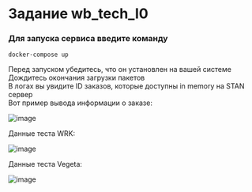 # Задание wb_tech_l0
### Для запуска сервиса введите команду
`docker-compose up`   
  
Перед запуском убедитесь, что он установлен на вашей системе  
Дождитесь окончания загрузки пакетов  
В логах вы увидите ID заказов, которые доступны in memory на STAN сервер  
Вот пример вывода информации о заказе: 

![image](https://github.com/maselof/wb_task_l0/assets/100023884/40fad052-d55e-4850-bab0-cec6fc028269)


Данные теста WRK:  

![image](https://github.com/maselof/wb_task_l0/assets/100023884/50a6de24-cc82-4eec-ad88-c725f91aaff4)

Данные теста Vegeta:

![image](https://github.com/maselof/wb_task_l0/assets/100023884/cec83262-6098-4c82-8566-9b266c89f09e)
